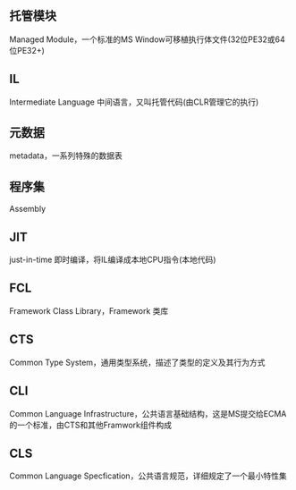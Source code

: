 ## 托管模块 ##
Managed Module，一个标准的MS Window可移植执行体文件(32位PE32或64位PE32+)
## IL ##
Intermediate Language 中间语言，又叫托管代码(由CLR管理它的执行)
## 元数据 ##
metadata，一系列特殊的数据表
## 程序集 ##
Assembly
## JIT ##
just-in-time 即时编译，将IL编译成本地CPU指令(本地代码)
## FCL ##
Framework Class Library，Framework 类库
## CTS ##
Common Type System，通用类型系统，描述了类型的定义及其行为方式
## CLI ##
Common Language Infrastructure，公共语言基础结构，这是MS提交给ECMA的一个标准，由CTS和其他Framwork组件构成
## CLS ##
Common Language Specfication，公共语言规范，详细规定了一个最小特性集